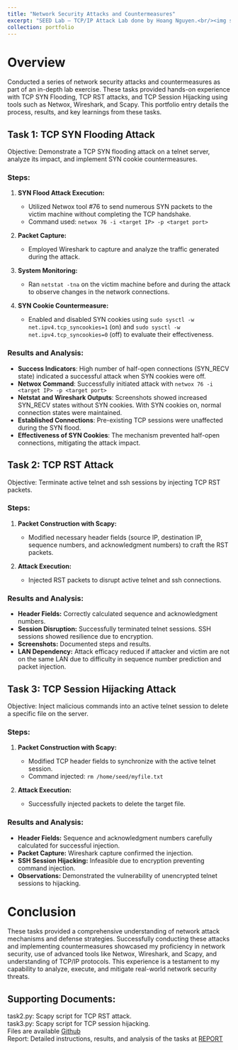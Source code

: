 ```yaml
---
title: "Network Security Attacks and Countermeasures"
excerpt: "SEED Lab – TCP/IP Attack Lab done by Hoang Nguyen.<br/><img src='/images/nwdiagram.png'>"
collection: portfolio
---
```


# Overview

Conducted a series of network security attacks and countermeasures as part of an in-depth lab exercise. These tasks provided hands-on experience with TCP SYN Flooding, TCP RST attacks, and TCP Session Hijacking using tools such as Netwox, Wireshark, and Scapy. This portfolio entry details the process, results, and key learnings from these tasks.

## Task 1: TCP SYN Flooding Attack

Objective: Demonstrate a TCP SYN flooding attack on a telnet server, analyze its impact, and implement SYN cookie countermeasures.

### Steps:

1. **SYN Flood Attack Execution:**

   - Utilized Netwox tool #76 to send numerous SYN packets to the victim machine without completing the TCP handshake.
   - Command used: `netwox 76 -i <target IP> -p <target port>`

2. **Packet Capture:**

   - Employed Wireshark to capture and analyze the traffic generated during the attack.

3. **System Monitoring:**

   - Ran `netstat -tna` on the victim machine before and during the attack to observe changes in the network connections.

4. **SYN Cookie Countermeasure:**
   - Enabled and disabled SYN cookies using `sudo sysctl -w net.ipv4.tcp_syncookies=1` (on) and `sudo sysctl -w net.ipv4.tcp_syncookies=0` (off) to evaluate their effectiveness.

### Results and Analysis:

- **Success Indicators**: High number of half-open connections (SYN_RECV state) indicated a successful attack when SYN cookies were off.
- **Netwox Command**: Successfully initiated attack with `netwox 76 -i <target IP> -p <target port>`
- **Netstat and Wireshark Outputs**: Screenshots showed increased SYN_RECV states without SYN cookies. With SYN cookies on, normal connection states were maintained.
- **Established Connections**: Pre-existing TCP sessions were unaffected during the SYN flood.
- **Effectiveness of SYN Cookies**: The mechanism prevented half-open connections, mitigating the attack impact.

## Task 2: TCP RST Attack

Objective: Terminate active telnet and ssh sessions by injecting TCP RST packets.

### Steps:

1. **Packet Construction with Scapy:**

   - Modified necessary header fields (source IP, destination IP, sequence numbers, and acknowledgment numbers) to craft the RST packets.

2. **Attack Execution:**
   - Injected RST packets to disrupt active telnet and ssh connections.

### Results and Analysis:

- **Header Fields:** Correctly calculated sequence and acknowledgment numbers.
- **Session Disruption:** Successfully terminated telnet sessions. SSH sessions showed resilience due to encryption.
- **Screenshots:** Documented steps and results.
- **LAN Dependency:** Attack efficacy reduced if attacker and victim are not on the same LAN due to difficulty in sequence number prediction and packet injection.

## Task 3: TCP Session Hijacking Attack

Objective: Inject malicious commands into an active telnet session to delete a specific file on the server.

### Steps:

1. **Packet Construction with Scapy:**

   - Modified TCP header fields to synchronize with the active telnet session.
   - Command injected: `rm /home/seed/myfile.txt`

2. **Attack Execution:**
   - Successfully injected packets to delete the target file.

### Results and Analysis:

- **Header Fields:** Sequence and acknowledgment numbers carefully calculated for successful injection.
- **Packet Capture:** Wireshark capture confirmed the injection.
- **SSH Session Hijacking:** Infeasible due to encryption preventing command injection.
- **Observations:** Demonstrated the vulnerability of unencrypted telnet sessions to hijacking.

# Conclusion

These tasks provided a comprehensive understanding of network attack mechanisms and defense strategies. Successfully conducting these attacks and implementing countermeasures showcased my proficiency in network security, use of advanced tools like Netwox, Wireshark, and Scapy, and understanding of TCP/IP protocols. This experience is a testament to my capability to analyze, execute, and mitigate real-world network security threats.

## Supporting Documents:

task2.py: Scapy script for TCP RST attack. <br>
task3.py: Scapy script for TCP session hijacking. <br>
Files are available [Github](https://github.com/hoangnguyen2809/TCP-Attack-Lab) <br>
Report: Detailed instructions, results, and analysis of the tasks at [REPORT](https://hoangnguyen2809.github.io/posts/2024/04/blog-post-4/)
